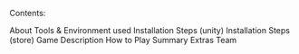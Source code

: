 Contents:

About
Tools & Environment used
Installation Steps (unity)
Installation Steps (store)
Game Description
How to Play
Summary
Extras
Team
